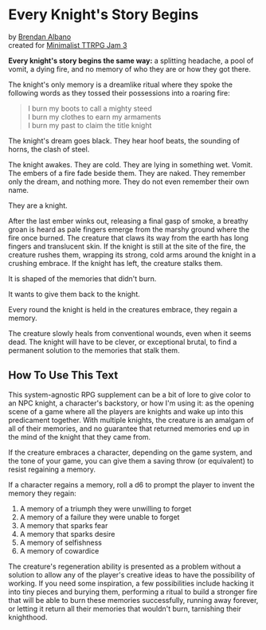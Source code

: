 # Every Knight's Story Begins

by [Brendan Albano](https://brendanalbano.itch.io/)  
created for [Minimalist TTRPG Jam 3](https://itch.io/jam/minimalist-ttrpg-jam-3)

**Every knight's story begins the same way:** a splitting headache, a pool of vomit, a dying fire, and no memory of who they are or how they got there.

The knight's only memory is a dreamlike ritual where they spoke the following words as they tossed their possessions into a roaring fire:

> I burn my boots to call a mighty steed  
> I burn my clothes to earn my armaments  
> I burn my past to claim the title knight

The knight's dream goes black. They hear hoof beats, the sounding of horns, the clash of steel.

The knight awakes. They are cold. They are lying in something wet. Vomit. The embers of a fire fade beside them. They are naked. They remember only the dream, and nothing more. They do not even remember their own name.

They are a knight.

After the last ember winks out, releasing a final gasp of smoke, a breathy groan is heard as pale fingers emerge from the marshy ground where the fire once burned. The creature that claws its way from the earth has long fingers and translucent skin. If the knight is still at the site of the fire, the creature rushes them, wrapping its strong, cold arms around the knight in a crushing embrace. If the knight has left, the creature stalks them.

It is shaped of the memories that didn't burn. 

It wants to give them back to the knight.

Every round the knight is held in the creatures embrace, they regain a memory.

The creature slowly heals from conventional wounds, even when it seems dead. The knight will have to be clever, or exceptional brutal, to find a permanent solution to the memories that stalk them.

## How To Use This Text

This system-agnostic RPG supplement can be a bit of lore to give color to an NPC knight, a character's backstory, or how I'm using it: as the opening scene of a game where all the players are knights and wake up into this predicament together. With multiple knights, the creature is an amalgam of all of their memories, and no guarantee that returned memories end up in the mind of the knight that they came from.

If the creature embraces a character, depending on the game system, and the tone of your game, you can give them a saving throw (or equivalent) to resist regaining a memory.

If a character regains a memory, roll a d6 to prompt the player to invent the memory they regain:

1. A memory of a triumph they were unwilling to forget
2. A memory of a failure they were unable to forget
3. A memory that sparks fear
4. A memory that sparks desire
5. A memory of selfishness
6. A memory of cowardice

The creature's regeneration ability is presented as a problem without a solution to allow any of the player's creative ideas to have the possibility of working. If you need some inspiration, a few possibilities include hacking it into tiny pieces and burying them, performing a ritual to build a stronger fire that will be able to burn these memories successfully, running away forever, or letting it return all their memories that wouldn't burn, tarnishing their knighthood.





